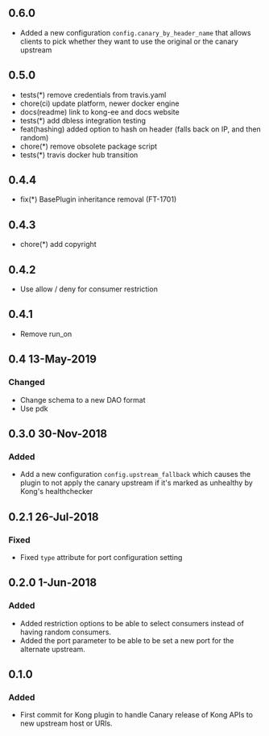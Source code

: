 ## 0.6.0
- Added a new configuration `config.canary_by_header_name` that allows clients to pick whether they want to use the original or the canary upstream


## 0.5.0

- tests(*) remove credentials from travis.yaml
- chore(ci) update platform, newer docker engine
- docs(readme) link to kong-ee and docs website
- tests(*) add dbless integration testing
- feat(hashing) added option to hash on header (falls back on IP, and
  then random)
- chore(*) remove obsolete package script
- tests(*) travis docker hub transition

## 0.4.4

- fix(*) BasePlugin inheritance removal (FT-1701)

## 0.4.3

- chore(*) add copyright

## 0.4.2

- Use allow / deny for consumer restriction

## 0.4.1

- Remove run_on

## 0.4 13-May-2019

### Changed

- Change schema to a new DAO format
- Use pdk

## 0.3.0 30-Nov-2018

### Added

- Add a new configuration `config.upstream_fallback` which causes the plugin to
not apply the canary upstream if it's marked as unhealthy by Kong's
healthchecker

## 0.2.1 26-Jul-2018

### Fixed

- Fixed `type` attribute for port configuration setting

## 0.2.0 1-Jun-2018

### Added

- Added restriction options to be able to select consumers instead
  of having random consumers.
- Added the port parameter to be able to be set a new port for the alternate
  upstream.

## 0.1.0

### Added

- First commit for Kong plugin to handle Canary release of Kong APIs
  to new upstream host or URIs.

